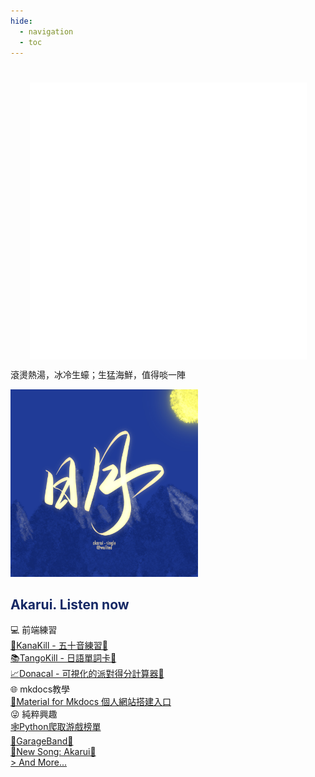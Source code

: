 ```yaml
---
hide:
  - navigation
  - toc
---
```

<script>
  // change index style: full page

  let styleElem = document.head.appendChild(document.createElement("style"));
  styleElem.innerHTML = `
    .md-main__inner {
      margin-top: 0;
      backgroud: white;
    }
  
    main> .md-grid {
      max-width: none;
    }
    .md-content__inner {
      margin: 0;
      padding-top: 0;
    }
    .md-content__inner:before {
      height: 0;
    }

  
  `

  
</script>
#
<h1 style="display:none">TingZaiZuk - 艇仔粥</h1>
<div class="titlecard">
  <div class = "tinggif">
    <img src = './assets/tinggif.gif' style="display: block; margin: auto;">
    <p>滾燙熱湯，冰冷生蠔；生猛海鮮，值得啖一陣</p>
  </div>
</div>
<div class="jumbotron">
  <div class="flexbox" >
    <div class="boxshadow">
      <a target="_blank" href="https://soundcloud.com/wulited/akarui?si=47b32e08386b41c1ad1fd0f3e36ed27b&utm_source=clipboard&utm_medium=text&utm_campaign=social_sharing"><img src="./mis/IMG_0111.PNG" alt="Akarui" width="300" height="300"></a>
    </div>
    <h2 style="color:#152865;align-self:center">Akarui. Listen now</h2>
  </div>
</div>
<div class="index">
  <div class="flexbox">
    <div class="contentcard">
      <div class="cardtitle">&#128187; 前端練習</div>
      <div class="cardinfo">
        <a style="display: block;" href="https://kanakill.netlify.app/" target="_blank">&#127800;KanaKill - 五十音練習&#128279;</a>
        <a style="display: block;" href="https://tangokill.netlify.app/" target="_blank">&#128218;TangoKill - 日語單詞卡&#128279;</a>
        <a style="display: block;" href="https://herointene.github.io/donatcal/withvue" target="_blank">&#128200;Donacal - 可視化的派對得分計算器&#128279;</a>
      </div>
    </div>
    <div class="contentcard">
      <div class="cardtitle">&#127760; mkdocs教學</div>
      <div class="cardinfo">
        <a style="display: block;" href="tech/mkdocsbuild/">&#128682;Material for Mkdocs 個人網站搭建入口</a>
      </div>
    </div>
    <div class="contentcard">
      <div class="cardtitle">&#128540; 純粹興趣</div>
      <div class="cardinfo">
        <a style="display: block;" href="tech/steam-crawling-python/">&#128376;Python爬取游戲榜單</a>
        <a style="display: block;" target="_blank" href="https://www.bilibili.com/video/BV1YT4y1372J?share_source=copy_web&vd_source=d8a6dfd1a191d941c82d16c48512ba70">&#127928;GarageBand&#128279;</a>
        <a style="display: block;" target="_blank" href="https://soundcloud.com/wulited/akarui?si=47b32e08386b41c1ad1fd0f3e36ed27b&utm_source=clipboard&utm_medium=text&utm_campaign=social_sharing">&#127925;New Song: Akarui&#128279;</a>
        <a style="display: block;" href="talk/about-life-choices/">> And More...</a>
      </div>
    </div>
  </div>
</div>